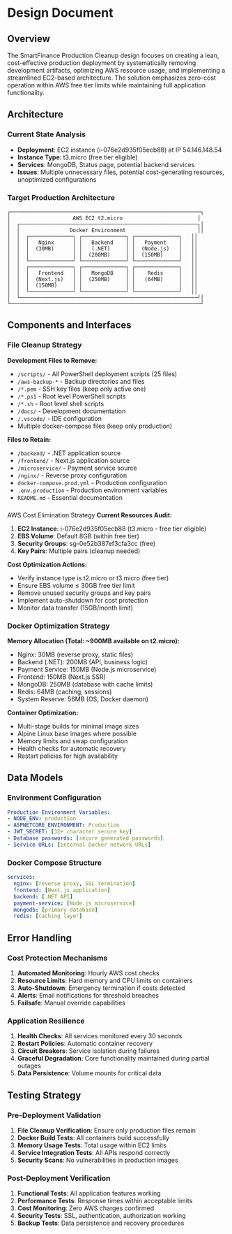 # Design Document

## Overview

The SmartFinance Production Cleanup design focuses on creating a lean, cost-effective production deployment by systematically removing development artifacts, optimizing AWS resource usage, and implementing a streamlined EC2-based architecture. The solution emphasizes zero-cost operation within AWS free tier limits while maintaining full application functionality.

## Architecture

### Current State Analysis
- **Deployment**: EC2 instance (i-076e2d935f05ecb88) at IP 54.146.148.54
- **Instance Type**: t3.micro (free tier eligible)
- **Services**: MongoDB, Status page, potential backend services
- **Issues**: Multiple unnecessary files, potential cost-generating resources, unoptimized configurations

### Target Production Architecture
```
┌─────────────────────────────────────────────────────────────┐
│                    AWS EC2 t2.micro                        │
│  ┌─────────────────────────────────────────────────────────┐│
│  │                Docker Environment                       ││
│  │  ┌──────────────┐ ┌──────────────┐ ┌──────────────┐   ││
│  │  │   Nginx      │ │   Backend    │ │   Payment    │   ││
│  │  │  (30MB)      │ │   (.NET)     │ │  (Node.js)   │   ││
│  │  │              │ │  (200MB)     │ │  (150MB)     │   ││
│  │  └──────────────┘ └──────────────┘ └──────────────┘   ││
│  │  ┌──────────────┐ ┌──────────────┐ ┌──────────────┐   ││
│  │  │   Frontend   │ │   MongoDB    │ │    Redis     │   ││
│  │  │  (Next.js)   │ │  (250MB)     │ │   (64MB)     │   ││
│  │  │  (150MB)     │ │              │ │              │   ││
│  │  └──────────────┘ └──────────────┘ └──────────────┘   ││
│  └─────────────────────────────────────────────────────────┘│
└─────────────────────────────────────────────────────────────┘
```

## Components and Interfaces

### File Cleanup Strategy
**Development Files to Remove:**
- `/scripts/` - All PowerShell deployment scripts (25 files)
- `/aws-backup-*` - Backup directories and files
- `/*.pem` - SSH key files (keep only active one)
- `/*.ps1` - Root level PowerShell scripts
- `/*.sh` - Root level shell scripts
- `/docs/` - Development documentation
- `/.vscode/` - IDE configuration
- Multiple docker-compose files (keep only production)

**Files to Retain:**
- `/backend/` - .NET application source
- `/frontend/` - Next.js application source  
- `/microservice/` - Payment service source
- `/nginx/` - Reverse proxy configuration
- `docker-compose.prod.yml` - Production configuration
- `.env.production` - Production environment variables
- `README.md` - Essential documentation
### 
AWS Cost Elimination Strategy
**Current Resources Audit:**
1. **EC2 Instance**: i-076e2d935f05ecb88 (t3.micro - free tier eligible)
2. **EBS Volume**: Default 8GB (within free tier)
3. **Security Groups**: sg-0e52b387ef3cfa3cc (free)
4. **Key Pairs**: Multiple pairs (cleanup needed)

**Cost Optimization Actions:**
- Verify instance type is t2.micro or t3.micro (free tier)
- Ensure EBS volume ≤ 30GB free tier limit
- Remove unused security groups and key pairs
- Implement auto-shutdown for cost protection
- Monitor data transfer (15GB/month limit)

### Docker Optimization Strategy
**Memory Allocation (Total: ~900MB available on t2.micro):**
- Nginx: 30MB (reverse proxy, static files)
- Backend (.NET): 200MB (API, business logic)
- Payment Service: 150MB (Node.js microservice)
- Frontend: 150MB (Next.js SSR)
- MongoDB: 250MB (database with cache limits)
- Redis: 64MB (caching, sessions)
- System Reserve: 56MB (OS, Docker daemon)

**Container Optimization:**
- Multi-stage builds for minimal image sizes
- Alpine Linux base images where possible
- Memory limits and swap configuration
- Health checks for automatic recovery
- Restart policies for high availability

## Data Models

### Environment Configuration
```yaml
Production Environment Variables:
- NODE_ENV: production
- ASPNETCORE_ENVIRONMENT: Production
- JWT_SECRET: [32+ character secure key]
- Database passwords: [secure generated passwords]
- Service URLs: [internal Docker network URLs]
```

### Docker Compose Structure
```yaml
services:
  nginx: [reverse proxy, SSL termination]
  frontend: [Next.js application]
  backend: [.NET API]
  payment-service: [Node.js microservice]
  mongodb: [primary database]
  redis: [caching layer]
```

## Error Handling

### Cost Protection Mechanisms
1. **Automated Monitoring**: Hourly AWS cost checks
2. **Resource Limits**: Hard memory and CPU limits on containers
3. **Auto-Shutdown**: Emergency termination if costs detected
4. **Alerts**: Email notifications for threshold breaches
5. **Failsafe**: Manual override capabilities

### Application Resilience
1. **Health Checks**: All services monitored every 30 seconds
2. **Restart Policies**: Automatic container recovery
3. **Circuit Breakers**: Service isolation during failures
4. **Graceful Degradation**: Core functionality maintained during partial outages
5. **Data Persistence**: Volume mounts for critical data

## Testing Strategy

### Pre-Deployment Validation
1. **File Cleanup Verification**: Ensure only production files remain
2. **Docker Build Tests**: All containers build successfully
3. **Memory Usage Tests**: Total usage within EC2 limits
4. **Service Integration Tests**: All APIs respond correctly
5. **Security Scans**: No vulnerabilities in production images

### Post-Deployment Verification
1. **Functional Tests**: All application features working
2. **Performance Tests**: Response times within acceptable limits
3. **Cost Monitoring**: Zero AWS charges confirmed
4. **Security Tests**: SSL, authentication, authorization working
5. **Backup Tests**: Data persistence and recovery procedures